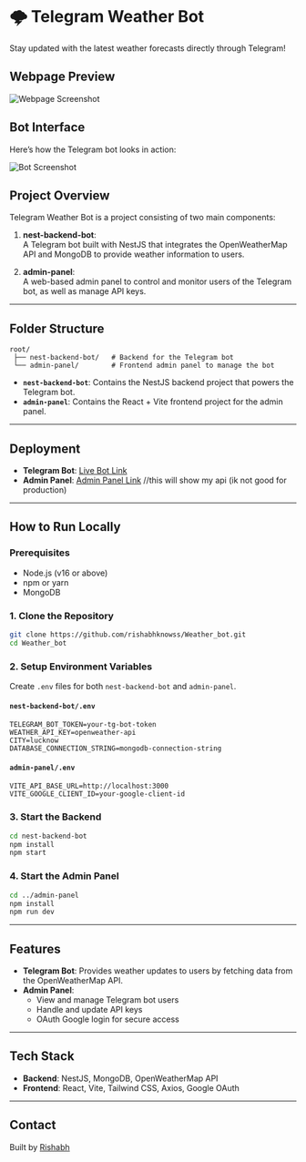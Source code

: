 
# **🌩️ Telegram Weather Bot**  
Stay updated with the latest weather forecasts directly through Telegram!  

## Webpage Preview  
![Webpage Screenshot](https://github.com/user-attachments/assets/3ec6ee06-2f7a-451c-bbdd-f25d51cd0e17)  

## Bot Interface  
Here’s how the Telegram bot looks in action:  

![Bot Screenshot](https://github.com/user-attachments/assets/4ccd2549-c5cf-48ed-8a1b-cbf742e7ef64)  

## Project Overview
Telegram Weather Bot is a project consisting of two main components:

1. **nest-backend-bot**:  
   A Telegram bot built with NestJS that integrates the OpenWeatherMap API and MongoDB to provide weather information to users.

2. **admin-panel**:  
   A web-based admin panel to control and monitor users of the Telegram bot, as well as manage API keys.

---

## Folder Structure
```
root/
 ├── nest-backend-bot/   # Backend for the Telegram bot
 └── admin-panel/        # Frontend admin panel to manage the bot
```

- **`nest-backend-bot`**: Contains the NestJS backend project that powers the Telegram bot.  
- **`admin-panel`**: Contains the React + Vite frontend project for the admin panel.

---

## Deployment
- **Telegram Bot**: [Live Bot Link](#https://t.me/rishabh_weather_astbot)  
- **Admin Panel**: [Admin Panel Link](#https://manage-weather-bot-rishabh.vercel.app/)
         //this will show my api (ik not good for production)
---

## How to Run Locally

### Prerequisites
- Node.js (v16 or above)
- npm or yarn
- MongoDB

### 1. Clone the Repository
```bash
git clone https://github.com/rishabhknowss/Weather_bot.git
cd Weather_bot
```

### 2. Setup Environment Variables
Create `.env` files for both `nest-backend-bot` and `admin-panel`.

#### `nest-backend-bot/.env`
```
TELEGRAM_BOT_TOKEN=your-tg-bot-token
WEATHER_API_KEY=openweather-api
CITY=lucknow
DATABASE_CONNECTION_STRING=mongodb-connection-string
```

#### `admin-panel/.env`
```
VITE_API_BASE_URL=http://localhost:3000
VITE_GOOGLE_CLIENT_ID=your-google-client-id
```

### 3. Start the Backend
```bash
cd nest-backend-bot
npm install
npm start
```

### 4. Start the Admin Panel
```bash
cd ../admin-panel
npm install
npm run dev
```

---

## Features
- **Telegram Bot**: Provides weather updates to users by fetching data from the OpenWeatherMap API.  
- **Admin Panel**:  
  - View and manage Telegram bot users  
  - Handle and update API keys  
  - OAuth Google login for secure access  

---

## Tech Stack
- **Backend**: NestJS, MongoDB, OpenWeatherMap API  
- **Frontend**: React, Vite, Tailwind CSS, Axios, Google OAuth  

---

## Contact
Built by [Rishabh](https://twitter.com/rishabhknows)
